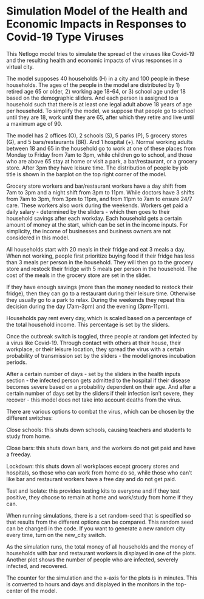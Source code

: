 # Simulation Model of the Health and Economic Impacts in Responses to Covid-19 Type Viruses
This Netlogo model tries to simulate the spread of the viruses like Covid-19 and the resulting health and economic impacts of virus responses in a virtual city.

The model supposes 40 households (H) in a city and 100 people in these households. The ages of the people in the model are distributed by 1) retired age 65 or older, 2) working age 18-64, or 3) school age under 18 based on the demographic sliders.
And each person is assigned to a household such that there is at least one legal adult above 18 years of age per household. To simplify the model, we suppose that people go to school until they are 18, work until they are 65, after which they retire and live until a maximum age of 90.

The model has 2 offices (O), 2 schools (S), 5 parks (P), 5 grocery stores (G), and 5 bars/restaurants (BR). And 1 hospital (+).
Normal working adults between 18 and 65 in the household go to work at one of these places from Monday to Friday from 7am to 3pm, while children go to school, and those who are above 65 stay at home or visit a park, a bar/restaurant, or a grocery store. After 3pm they have leisure time. The distribution of people by job title is shown in the barplot on the top right corner of the model.

Grocery store workers and bar/restaurant workers have a day shift from 7am to 3pm and a night shift from 3pm to 11pm. While doctors have 3 shifts from 7am to 3pm, from 3pm to 11pm, and from 11pm to 7am to ensure 24/7 care. These workers also work during the weekends.
Workers get paid a daily salary - determined by the sliders - which then goes to their household savings after each workday. Each household gets a certain amount of money at the start, which can be set in the income inputs. For simplicity, the income of businesses and business owners are not considered in this model.

All households start with 20 meals in their fridge and eat 3 meals a day. When not working, people first prioritize buying food if their fridge has less than 3 meals per person in the household. They will then go to the grocery store and restock their fridge with 5 meals per person in the household. The cost of the meals in the grocery store are set in the slider.

If they have enough savings (more than the money needed to restock their fridge), then they can go to a restaurant during their leisure time. Otherwise they usually go to a park to relax. During the weekends they repeat this decision during the day (7am-3pm) and the evening (3pm-11pm).

Households pay rent every day, which is scaled based on a percentage of the total household income. This percentage is set by the sliders.

Once the outbreak switch is toggled, three people at random get infected by a virus like Covid-19. Through contact with others at their house, their workplace, or their leisure location, they spread the virus with a certain probability of transmission set by the sliders - the model ignores incubation periods.

After a certain number of days - set by the sliders in the health inputs section - the infected person gets admitted to the hospital if their disease becomes severe based on a probability dependent on their age.
And after a certain number of days set by the sliders if their infection isn’t severe, they recover - this model does not take into account deaths from the virus.

There are various options to combat the virus, which can be chosen by the different switches:

Close schools:
this shuts down schools, causing teachers and students to study from home.

Close bars:
this shuts down bars, and the workers do not get paid and have a freeday.

Lockdown:
this shuts down all workplaces except grocery stores and hospitals, so those who can work from home do so, while those who can’t like bar and restaurant workers have a free day and do not get paid.

Test and Isolate:
this provides testing kits to everyone and if they test positive, they choose to remain at home and work/study from home if they can.

When running simulations, there is a set random-seed that is specified so that results from the different options can be compared. This random seed can be changed in the code. If you want to generate a new random city every time, turn on the new_city switch.

As the simulation runs, the total money of all households and the money of households with bar and restaurant workers is displayed in one of the plots. Another plot shows the number of people who are infected, severely infected, and recovered.

The counter for the simulation and the x-axis for the plots is in minutes. This is converted to hours and days and displayed in the monitors in the top-center of the model.
